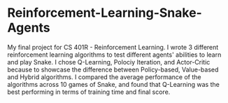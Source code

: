 # Reinforcement-Learning-Snake-Agents

My final project for CS 401R - Reinforcement Learning. I wrote 3 different reinforcement learning algorithms to test different agents' abilities to learn and play Snake. I chose Q-Learning, Polociy Iteration, and Actor-Critic because to showcase the difference between Policy-based, Value-based and Hybrid algorithms. I compared the average performance of the algorithms across 10 games of Snake, and found that Q-Learning was the best performing in terms of training time and final score.
